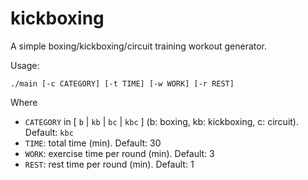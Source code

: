 # kickboxing

A simple boxing/kickboxing/circuit training workout generator.

Usage:
```
./main [-c CATEGORY] [-t TIME] [-w WORK] [-r REST]                           
```

Where                                                                        
- `CATEGORY` in [ `b` | `kb` | `bc` | `kbc` ] (b: boxing, kb: kickboxing, c: circuit). Default: `kbc`
- `TIME`: total time (min). Default: 30
- `WORK`: exercise time per round (min). Default: 3
- `REST`: rest time per round (min). Default: 1
